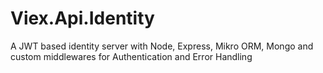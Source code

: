 # Viex.Api.Identity
A JWT based identity server with Node, Express, Mikro ORM, Mongo and custom middlewares for Authentication and Error Handling
